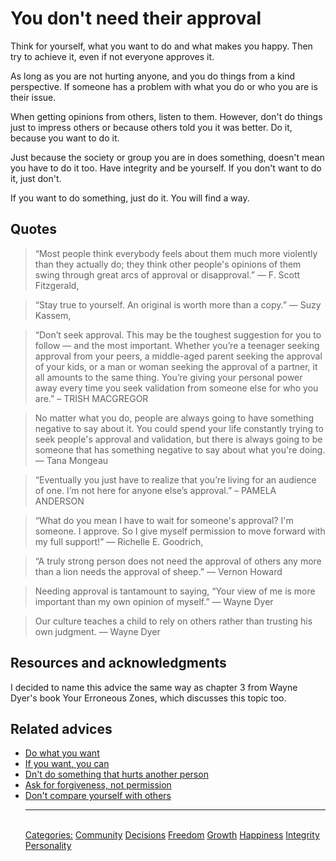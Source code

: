 # You don't need their approval

Think for yourself, what you want to do and what makes you happy. Then try to achieve it, even if not everyone approves it.

As long as you are not hurting anyone, and you do things from a kind perspective. If someone has a problem with what you do or who you are is their issue.

When getting opinions from others, listen to them. However, don't do things just to impress others or because others told you it was better. Do it, because you want to do it.

Just because the society or group you are in does something, doesn't mean you have to do it too. Have integrity and be yourself. If you don't want to do it, just don't.

If you want to do something, just do it. You will find a way.

## Quotes

> “Most people think everybody feels about them much more violently than they actually do; they think other people's opinions of them swing through great arcs of approval or disapproval.” ― F. Scott Fitzgerald,

> “Stay true to yourself. An original is worth more than a copy.” ― Suzy Kassem, 

> “Don’t seek approval. This may be the toughest suggestion for you to follow — and the most important. Whether you’re a teenager seeking approval from your peers, a middle-aged parent seeking the approval of your kids, or a man or woman seeking the approval of a partner, it all amounts to the same thing. You’re giving your personal power away every time you seek validation from someone else for who you are.” – TRISH MACGREGOR

> No matter what you do, people are always going to have something negative to say about it. You could spend your life constantly trying to seek people's approval and validation, but there is always going to be someone that has something negative to say about what you're doing. ― Tana Mongeau

> “Eventually you just have to realize that you’re living for an audience of one. I’m not here for anyone else’s approval.” – PAMELA ANDERSON

> “What do you mean I have to wait for someone's approval?  I'm someone.  I approve.  So I give myself permission to move forward with my full support!” ― Richelle E. Goodrich,

> “A truly strong person does not need the approval of others any more than a lion needs the approval of sheep.” ― Vernon Howard

> Needing approval is tantamount to saying, “Your view of me is more important than my own opinion of myself.” — Wayne Dyer

> Our culture teaches a child to rely on others rather than trusting his own judgment. — Wayne Dyer

## Resources and acknowledgments

I decided to name this advice the same way as chapter 3 from Wayne Dyer's book Your Erroneous Zones, which discusses this topic too.

## Related advices

- [Do what you want](../Do%20what%20you%20want/index.md)
- [If you want, you can](../If%20you%20want,%20you%20can/index.md)
- [Dn't do something that hurts another person](../Do%20no%20harm/index.md)
- [Ask for forgiveness, not permission](../Ask%20for%20forgiveness,%20not%20permission/index.md)
- [Don't compare yourself with others](../Don't%20compare%20yourself%20with%20others/index.md)<hr/><br/>[Categories:](../Categories/index.md) [Community](../Categories/Community.md) [Decisions](../Categories/Decisions.md) [Freedom](../Categories/Freedom.md) [Growth](../Categories/Growth.md) [Happiness](../Categories/Happiness.md) [Integrity](../Categories/Integrity.md) [Personality](../Categories/Personality.md)